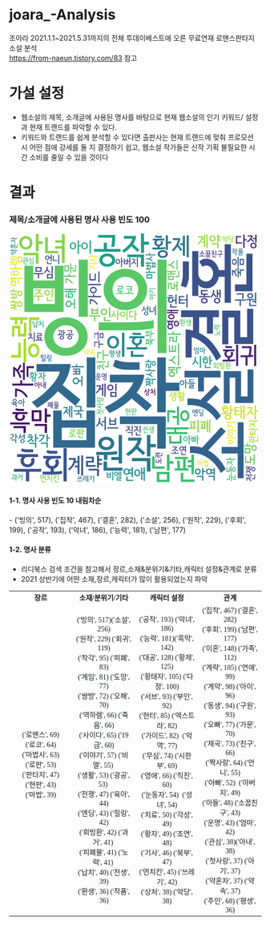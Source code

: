 # joara_-Analysis
조아라 2021.1.1~2021.5.31까지의 전체 투데이베스트에 오른 무료연재 로맨스판타지 소설 분석<br>
https://from-naeun.tistory.com/83 참고

<p>
  <h1>가설 설정 </h1>
  <ul>
      <li>웹소설의 제목, 소개글에 사용된 명사를 바탕으로 현재 웹소설의 인기 키워드/ 설정과 현재 트랜드를 파악할 수 있다.</li>
      <li>키워드와 트랜드를 쉽게 분석할 수 있다면 출판사는 현재 트랜드에 맞춰 프로모션 시 어떤 점에 강세를 둘 지 결정하기 쉽고, 웹소설 작가들은 신작 기획 불필요한 시간 소비를 줄일 수 있을 것이다 </li>
  </ul>
</p>
<p>
  <h1>결과</h1>
  
  <h3>제목/소개글에 사용된 명사 사용 빈도 100 </h3>
  <img src="https://raw.githubusercontent.com/world970511/joara_-Analysis/main/joara/result/joara100.png">

  <h4>1-1. 명사 사용 빈도 10 내림차순</h4>
- ('빙의', 517), ('집착', 467), ('결혼', 282), ('소설', 256), ('원작', 229), ('후회', 199), ('공작', 193), ('악녀', 186), ('능력', 181), ('남편', 177)
<br/>

 <h4>1-2. 명사 분류</h4>
  <ul>
    <li>리디북스 검색 조건을 참고해서 장르,소재&분위기&기타,캐릭터 설정&관계로 분류</li>
    <li>2021 상반기에 어떤 소재,장르,캐릭터가 많이 활용되었는지 파악</li>
  </ul>
<table>
<tbody>
<tr>
<td style="width: 25%; text-align: center;"><span style="font-family: 'Noto Sans Demilight', 'Noto Sans KR';"><b>장르</b></span></td>
<td style="width: 25%; text-align: center;"><span style="font-family: 'Noto Sans Demilight', 'Noto Sans KR';"><b>소재/분위기/기타</b></span></td>
<td style="width: 25%; text-align: center;"><span style="font-family: 'Noto Sans Demilight', 'Noto Sans KR';"><b>캐릭터 설정</b></span></td>
<td style="width: 25%; text-align: center;"><span style="font-family: 'Noto Sans Demilight', 'Noto Sans KR';"><b>관계</b></span></td>
</tr>
<tr>
<td style="width: 25%; text-align: center;"><span style="font-family: 'Noto Sans Light';"><br />('로맨스', 69)<br />('로코', 64)<br />('마법사', 63)<br />('로판', 53)<br />('판타지', 47)<br />('현판', 43)<br />('마법', 39)</span></td>
<td style="width: 25%; text-align: center;"><span style="font-family: 'Noto Sans Light';">('빙의', 517)('소설', 256)<br />('원작', 229)&nbsp;('회귀', 119)<br />('착각', 95) ('피폐', 83)<br /><span style="background-color: #f8fbfb;">('게임', 81) </span>('도망', 77)<br />('쌍방', 72) ('오해', 70) <br />('역하렘', 66) <span style="background-color: #f8fbfb;">('죽음', 66)</span><br />('사이다', 65) <span style="background-color: #f8fbfb;">('19금', 60)</span> <br />('이야기', 57) ('비엘', 55)&nbsp; <br />('생활', 53) ('광공', 53)&nbsp; <br />('전쟁', 47) ('육아', 44) <br />('엔딩', 43) ('힐링', 42) <br />('회빙환', 42) ('과거', 41)&nbsp; <br />('피폐물', 41) ('노력', 41)&nbsp; <br />('납치', 40) ('전생', 39) <br />('환생', 36) ('작품', 36)</span></td>
<td style="width: 25%; text-align: center;"><span style="font-family: 'Noto Sans Light';">('공작', 193) ('악녀', 186)<br />('능력', 181)('흑막', 142)<br />('대공', 128) ('황제', 125)<br />('황태자', 105) ('다정', 100)<br />('서브', 93) ('부인', 92)<br />('헌터', 85) ('엑스트라', 82)<br />('가이드', 82)&nbsp; ('악역', 77)<br />('무심', 74) ('시한부', 69)<br />('영애', 66) ('직진', 60)<br />('눈동자', 54)&nbsp; ('성녀', 54)<br />('치료', 50) ('각성', 49)<br />('황자', 49) ('조연', 48)<br />('기사', 46) ('북부', 47)<br />('먼치킨', 45) ('쓰레기', 42)<br />('상처', 38) ('악당', 38)</span></td>
<td style="width: 25%; text-align: center;"><span style="font-family: 'Noto Sans Light';">('집착', 467) ('결혼', 282)<br />('후회', 199) ('남편', 177)<br />('이혼', 148) ('가족', 112)<br />('계략', 105) ('연애', 99)<br />('계약', 98) ('아이', 96)<br />('동생', 94) ('구원', 93)<br />('오빠', 77) ('가문', 70)<br />('제국', 73) ('친구', 66)<br />('짝사랑', 64) ('언니', 55)<br />('아빠', 52)&nbsp; ('아버지', 49)<br />('아들', 48) ('소꿉친구', 43)<br />('운명', 43) ('엄마', 42)<br />('관심', 38)('아내', 38)<br />('첫사랑', 37) ('아기', 37) <br />('약혼자', 37) ('약속', 37)<br />('주인', 68) ('평생', 36)</span></td>
</tr>
</tbody>
</table>
</p>
